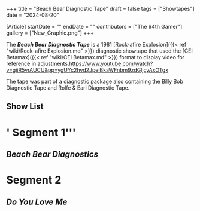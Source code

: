 +++
title = "Beach Bear Diagnostic Tape"
draft = false
tags = ["Showtapes"]
date = "2024-08-20"

[Article]
startDate = ""
endDate = ""
contributors = ["The 64th Gamer"]
gallery = ["New_Graphic.png"]
+++


The <b><i>Beach Bear Diagnostic Tape</b></i> is a 1981 [Rock-afire Explosion]({{< ref "wiki/Rock-afire Explosion.md" >}}) diagnostic showtape that used the [CEI Betamax]({{< ref "wiki/CEI Betamax.md" >}}) format to display video for reference in adjustments.<ref>https://www.youtube.com/watch?v=gjiR5vrAUCU&pp=ygUYc2hvd2JpeiBkaWFnbm9zdGljcyAxOTgx</ref>

The tape was part of a diagnostic package also containing the Billy Bob Diagnostic Tape and Rolfe & Earl Diagnostic Tape.

<h2> Show List </h2>

# <b></b><b>' </b>Segment 1'''
## <i>Beach Bear Diagnostics</i>
# <b>Segment 2</b>
## <i>Do You Love Me</i>




